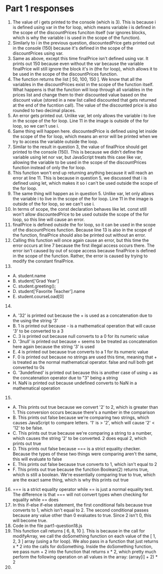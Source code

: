 # Part 1 responses
1. The value of i gets printed to the console (which is 3). This is because i is defined using var in the for loop, which means variable i is defined in the scope of the discountPrices funciton itself (var ignores blocks, which is why the variable i is used in the scope of the function).  
2. Similarly to i in the previous question, discountedPrice gets printed out in the console (150) because it's defined in the scope of the discountPrices using var.    
3. Same as above, except this time finalPrice isn't defined using var. It prints out 150 because even without the var because the variable finalPrice will still ignore the block it's in (the for loop), which allows it to be used in the scope of the discountPrices function.  
4. The function returns the list [ 50, 100, 150 ]. We know that all the variables in the discountPrices exist in the scope of the function itself. What happens is that the function will loop through all variables in the prices list and change them to their discounted value based on the discount value (stored in a new list called discounted that gets returned at the end of the fucntion call). The value of the discounted price is also rounded to two decimal places.  
5. An error gets printed out. Unlike var, let only allows the variable i to live in the scope of the for loop. Line 11 in the image is outside of the for loop, so we can't use i.    
6. Same thing will happen here. discountedPrice is defined using let inside the scope of the for loop, which means an error will be printed when we try to access the variable outside the loop.  
7. Similar to the result in question 3, the value of finalPrice should get printed to the console (150). This is because we didn't define the variable using let nor var, but JavaScript treats this case like var, allowing the variable to be used in the scope of the discountPrices function instead of only the for loop.  
8. This function won't end up returning anything because it will reach an error at line 11. This is because in question 5, we discussed that i is defined using let, which makes it so i can't be used outside the scope of the for loop.  
9. The same thing will happen as in question 5. Unlike var, let only allows the variable i to live in the scope of the for loop. Line 11 in the image is outside of the for loop, so we can't use i.   
10. In terms of scope, the const declaration behaves like let. const still won't allow discountedPrice to be used outside the scope of the for loop, so this line will cause an error.  
11. finalPrice is defined outside the for loop, so it can be used in the scope of the discountPrices function. Because line 13 is also in the scope of the function, finalPrice should also be printed out without an error.  
12. Calling this function will once again cause an error, but this time the error occurs at line 7 because the first illegal access occurs there. The error isn't caused by out of scope access because finalPrice is defined in the scope of the function. Rather, the error is caused by trying to modify the constant finalPrice.  
13.  
- A. student.name  
- B. student['Grad Year']  
- C. student.greeting();  
- D. student['Favorite Teacher'].name  
- E. student.courseLoad[0]  
14.  
- A. '32' is printed out because the + is used as a concatenation due to the using the string '3'  
- B. 1 is printed out because - is a mathematical operation that will cause '3' to be converted to a 3  
- C. 3 is printed out because null converts to a 0 for its numeric value  
- D. '3null' is printed out because + seems to be treated as concatenation here again because the string '3' is used  
- E. 4 is printed out because true converts to a 1 for its numeric value  
- F. 0 is printed out because no strings are used this time, meaning that + is treated as the normal mathematical operator. false and null both get converted to 0s  
- G. '3undefined' is printed out because this is another case of using + as the concatenation operator due to "3" being a string  
- H. NaN is printed out because undefined converts to NaN in a mathematical operation  
15.  
- A. This prints out true because we convert '2' to 2, which is greater than 1. This conversion occurs because there's a number in the comparison  
- B. This prints out false because we're comparing two strings, which causes JavaScript to compare letters. '1' is > '2', which will cause '2' < '12' to be false.  
- C. This prints out true because we're comparing a string to a number, which causes the string '2' to be converted. 2 does equal 2, which prints out true  
- D. This prints out false because === is a strict equality checker. Because the types of these two things were comparing aren't the same, this will evaluate to false  
- E. This prints out false because true converts to 1, which isn't equal to 2  
- F. This prints out true because the function Boolean(2) returns true, which is still a boolean. We're essentially comparing true to true, which are the exact same thing, which is why this prints out true  
16. === is a strict equality operator while == is just a normal equality test. The difference is that === will not convert types when checking for equality while == does  
17. In this if-else if-else statement, the first conditional fails because true converts to 1, which isn't equal to 2. The second conditional passes because any value other than 0 evaluates to true. Since 2 isn't 0, this will become true.  
18. Code in the file part1-question18.js  
19. This function call returns [ 6, 8, 10 ]. This is because in the call for modifyArray, we call the doSomething function on each value of the [ 1, 2, 3 ] array (using a for loop). We also pass in a function that just returns x * 2 into the calls for doSomething. Inside the doSomething function, we pass num + 2 into the function that returns x * 2, which pretty much perform the following operation on all values in the array: (array[i] + 2) * 2
20.
